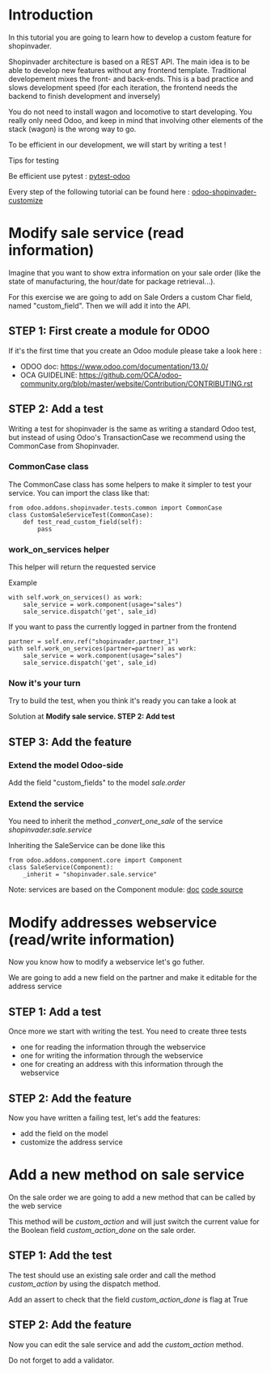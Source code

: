 # Introduction

In this tutorial you are going to learn how to develop a custom feature for shopinvader.

Shopinvader architecture is based on a REST API. The main idea is to be able to develop
new features without any frontend template.
Traditional developement mixes the front- and back-ends. This is a bad practice and slows development speed (for each iteration, the frontend needs the backend to finish development and inversely)

You do not need to install wagon and locomotive to start developing.
You really only need Odoo, and keep in mind that involving other elements of the stack (wagon) is the wrong way to go.

To be efficient in our development, we will start by writing a test !

<div class="alert alert-warning">
<p>Tips for testing</p>

<p>Be efficient use pytest : <a href="https://github.com/camptocamp/pytest-odoo" target="_blank">pytest-odoo</a></p>
</div>

<div class="alert alert-info">
<p>Every step of the following tutorial can be found here : <a href="https://github.com/shopinvader/odoo-shopinvader-customize/commits/master" target="_blank">odoo-shopinvader-customize</a></p>
</div>

# Modify sale service (read information)

Imagine that you want to show extra information on your sale order (like the state of manufacturing, the hour/date for package retrieval...).

For this exercise we are going to add on Sale Orders a custom Char field, named "custom_field". Then we will add it into the API.

## STEP 1: First create a module for ODOO

If it's the first time that you create an Odoo module please take a look here :

 - ODOO doc: https://www.odoo.com/documentation/13.0/
 - OCA GUIDELINE: https://github.com/OCA/odoo-community.org/blob/master/website/Contribution/CONTRIBUTING.rst


## STEP 2: Add a test

Writing a test for shopinvader is the same as writing a standard Odoo test, but instead of using Odoo's TransactionCase we recommend using the CommonCase from Shopinvader.


### CommonCase class

The CommonCase class has some helpers to make it simpler to test your service.
You can import the class like that:

```
from odoo.addons.shopinvader.tests.common import CommonCase
class CustomSaleServiceTest(CommonCase):
    def test_read_custom_field(self):
        pass
```

### work_on_services helper

This helper will return the requested service

Example

```
with self.work_on_services() as work:
    sale_service = work.component(usage="sales")
    sale_service.dispatch('get', sale_id)
```

If you want to pass the currently logged in partner from the frontend

```
partner = self.env.ref("shopinvader.partner_1")
with self.work_on_services(partner=partner) as work:
    sale_service = work.component(usage="sales")
    sale_service.dispatch('get', sale_id)
```

### Now it's your turn

Try to build the test, when you think it's ready you can take a look at

Solution at **Modify sale service. STEP 2: Add test**

## STEP 3: Add the feature

### Extend the model Odoo-side

Add the field "custom_fields" to the model *sale.order*

### Extend the service

You need to inherit the method *_convert_one_sale* of the service *shopinvader.sale.service*

Inheriting the SaleService can be done like this

```
from odoo.addons.component.core import Component
class SaleService(Component):
    _inherit = "shopinvader.sale.service"
```

Note: services are based on the Component module: [doc](https://odoo-connector.com/api/api_components.html) [code source](https://github.com/OCA/connector)

# Modify addresses webservice (read/write information)

Now you know how to modify a webservice let's go futher.

We are going to add a new field on the partner and make it editable for the address service

## STEP 1: Add a test

Once more we start with writing the test.
You need to create three tests

- one for reading the information through the webservice
- one for writing the information through the webservice
- one for creating an address with this information through the webservice

## STEP 2: Add the feature

Now you have written a failing test, let's add the features:

- add the field on the model
- customize the address service


# Add a new method on sale service

On the sale order we are going to add a new method that can be called by the web service

This method will be *custom_action* and will just switch the current value for the Boolean field *custom_action_done* on the sale order.

## STEP 1: Add the test

The test should use an existing sale order and call the method *custom_action* by using the dispatch method.

Add an assert to check that the field *custom_action_done* is flag at True


## STEP 2: Add the feature

Now you can edit the sale service and add the *custom_action* method.

Do not forget to add a validator.

